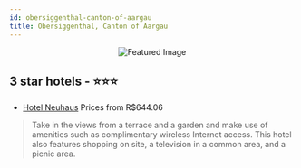```yaml
---
id: obersiggenthal-canton-of-aargau
title: Obersiggenthal, Canton of Aargau
---
```


<center><img src="https://i.travelapi.com/hotels/34000000/33390000/33389300/33389216/d39df666_z.jpg" alt="Featured Image" /></center>


##  3 star hotels - ⭐️⭐️⭐️

-    [Hotel Neuhaus](https://us.hurb.com/hotels/obersiggenthal/hotel-neuhaus-JNP-JP00218F?cmp=18055) Prices from R$644.06
   > Take in the views from a terrace and a garden and make use of amenities such as complimentary wireless Internet access. This hotel also features shopping on site, a television in a common area, and a picnic area.
